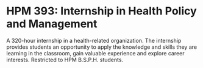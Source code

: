 # HPM 393: Internship in Health Policy and Management

A 320-hour internship in a health-related organization. The internship provides students an opportunity to apply the knowledge and skills they are learning in the classroom, gain valuable experience and explore career interests. Restricted to HPM B.S.P.H. students.